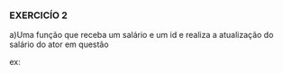 ### EXERCICÍO 2

a)Uma função que receba um salário e um id e realiza a atualização do salário do ator em questão

ex:
```js

```